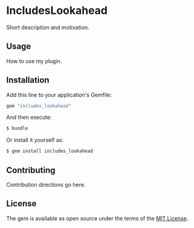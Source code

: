 # IncludesLookahead
Short description and motivation.

## Usage
How to use my plugin.

## Installation
Add this line to your application's Gemfile:

```ruby
gem "includes_lookahead"
```

And then execute:
```bash
$ bundle
```

Or install it yourself as:
```bash
$ gem install includes_lookahead
```

## Contributing
Contribution directions go here.

## License
The gem is available as open source under the terms of the [MIT License](https://opensource.org/licenses/MIT).
